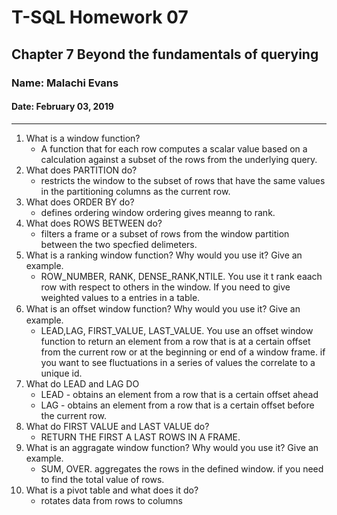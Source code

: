 # T-SQL Homework 07

## Chapter 7 Beyond the fundamentals of querying

### Name: Malachi Evans

#### Date: February 03, 2019

-------------
1. What is a window function?
    + A function that for each row computes a scalar value based on a calculation against a subset of the rows from the underlying query. 
2. What does PARTITION do?
    + restricts the window to the subset of rows that have the same values in the partitioning columns as the current row.
3. What does ORDER BY do?
    + defines ordering window ordering gives meanng to rank.
4. What does ROWS BETWEEN do?
    + filters a frame or a subset of rows from the window partition between the two specfied delimeters. 
5. What is a ranking window function? Why would you use it? Give an example.
    + ROW_NUMBER, RANK, DENSE_RANK,NTILE. You use it t rank eaach row with respect to others in the window. If you need to give weighted values to a entries in a table.
6. What is an oﬀset window function? Why would you use it? Give an example.
    + LEAD,LAG, FIRST_VALUE, LAST_VALUE. You use an offset window function to return an element from a row that is at a certain offset from the current row or at the beginning or end of a window frame. if you want to see fluctuations in a series of values the correlate to a unique id. 
7. What do LEAD and LAG DO
    + LEAD - obtains an element from a row that is a certain offset ahead
    + LAG - obtains an element from a row that is a certain offset before the current row.
8. What do FIRST VALUE and LAST VALUE do?
    + RETURN THE FIRST A LAST ROWS IN A FRAME.
9. What is an aggragate window function? Why would you use it? Give an example.
    + SUM, OVER. aggregates the rows in the defined window. if you need to find the total value of rows.
10. What is a pivot table and what does it do?
    + rotates data from rows to columns 

